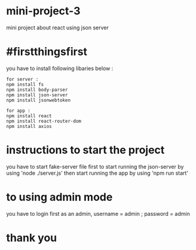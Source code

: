 # mini-project-3
mini project about react using json server

# #firstthingsfirst
you have to install following libaries below :

```
for server :
npm install fs
npm install body-parser
npm install json-server
npm install jsonwebtoken
```
```
for app :
npm install react
npm install react-router-dom
npm install axios
```

# instructions to start the project
you have to start fake-server file first to start running the json-server by using 'node ./server.js' then start running the app by using 'npm run start'

# to using admin mode
you have to login first as an admin, username = admin ; password = admin

# thank you
